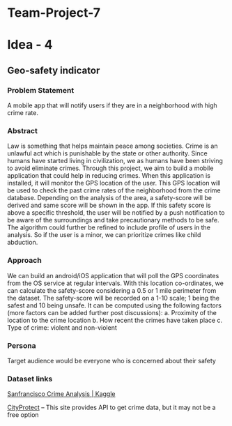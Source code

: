 # Team-Project-7







# Idea - 4

## Geo-safety indicator

### Problem Statement
A mobile app that will notify users if they are in a neighborhood with high crime rate.

### Abstract
Law is something that helps maintain peace among societies. Crime is an unlawful act which is punishable by the state or other authority. Since humans have started living in civilization, we as humans have been striving to avoid eliminate crimes. 
Through this project, we aim to build a mobile application that could help in reducing crimes. When this application is installed, it will monitor the GPS location of the user. This GPS location will be used to check the past crime rates of the neighborhood from the crime database. Depending on the analysis of the area, a safety-score will be derived and same score will be shown in the app. If this safety score is above a specific threshold, the user will be notified by a push notification to be aware of the surroundings and take precautionary methods to be safe.
The algorithm could further be refined to include profile of users in the analysis. So if the user is a minor, we can prioritize crimes like child abduction. 

### Approach
We can build an android/iOS application that will poll the GPS coordinates from the OS service at regular intervals. With this location co-ordinates, we can calculate the safety-score considering a 0.5 or 1 mile perimeter from the dataset. 
The safety-score will be recorded on a 1-10 scale; 1 being the safest and 10 being unsafe. It can be computed using the following factors (more factors can be added further post discussions):
a.	Proximity of the location to the crime location
b.	How recent the crimes have taken place
c.	Type of crime: violent and non-violent

### Persona
Target audience would be everyone who is concerned about their safety

### Dataset links
[Sanfrancisco Crime Analysis | Kaggle](https://www.kaggle.com/roshansharma/sanfrancisco-crime-analysis/data)

[CityProtect](https://cityprotect.com/) – This site provides API to get crime data, but it may not be a free option 
 


